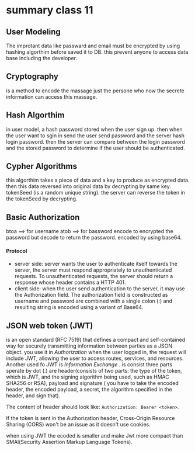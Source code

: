 # summary class 11

## User Modeling
 The improtant data like passward and email must be encrypted by using hashing algorthim before saved it to DB. this prevent anyone to access data base including the developer.

 ## Cryptography

 is a method to encode the massage just the persone who now the secrete information can access this massage.

 ## Hash Algorthim 

 in user model, a hash password stored when the user sign up. then when the user want to sgin in send the user send password and the server hash login password. then the server can compare between the login password and the stored password  to determine if the user should be authenticated.

 ## Cypher Algorithms

 this algorthim takes a piece of data and a key to produce as encrypted data. then this data reversed into original data by decrypting by same key.
 tokenSeed (is a random unique string). the server can reverse the token in the tokenSeed by decrypting.

## Basic Authorization

btoa ==> for username
atob ==> for bassword
encode to encrypted the password but decode to return the password. encoded by using base64.

#### Protocol
- server side:
server wants the user to authenticate itself towards the server, the server must respond appropriately to unauthenticated requests. To unauthenticated requests, the server should return a response whose header contains a HTTP 401.
- client side:
when the user send authentication to the server, it may use the Authorization field.
The authorization field is constructed as username and password are combined with a single colon (:) and resulting string is encoded using a variant of Base64.

## JSON web token (JWT)
 is an open standard (RFC 7519) that defines a compact and self-contained way for securely transmitting information between parties as a JSON object.
 you use it in *Authorization* when the user logged in, the request will include JWT, allowing the user to access routes, services, and resources. Another used fo JWT is *Information Exchange* .
 is consist three parts sperate by dot (.) are header(consists of two parts: the type of the token, which is JWT, and the signing algorithm being used, such as HMAC SHA256 or RSA), payload and signature ( you have to take the encoded header, the encoded payload, a secret, the algorithm specified in the header, and sign that).

 The content of header should look like: `Authorization: Bearer <token>`.

 If the token is sent in the Authorization header, Cross-Origin Resource Sharing (CORS) won't be an issue as it doesn't use cookies.

 when using JWT the ecoded is smaller and make Jwt more compact than SMAl(Security Assertion Markup Language Tokens).